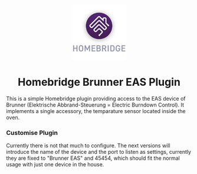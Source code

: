<p align="center">

<img src="https://github.com/homebridge/branding/raw/latest/logos/homebridge-wordmark-logo-vertical.png" width="150">

</p>

<span align="center">

# Homebridge Brunner EAS Plugin

</span>

This is a simple Homebridge plugin providing access to the EAS device of Brunner (Elektrische Abbrand-Steuerung = Electric Burndown Control). It implements a single accessory, the temparature sensor located inside the oven.


### Customise Plugin

Currently there is not that much to configure. The next versions will introduce the name of the device and the port to listen as settings, currently they are fixed to "Brunner EAS" and 45454, which should fit the normal usage with just one device in the house.  
